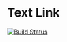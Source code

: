# Text Link

[![Build Status](https://travis-ci.org/piroor/textlink.svg?branch=master)](https://travis-ci.org/piroor/textlink)

